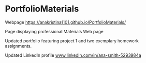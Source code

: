 # PortfolioMaterials

Webpage https://anakristina1101.github.io/PortfolioMaterials/

Page displaying professional Materials
Web page

Updated portfolio featuring project 1 and two exemplary homework assignments.

Updated LinkedIn profile www.linkedin.com/in/ana-smith-5293984a
